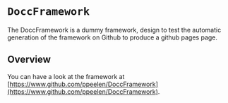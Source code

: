 # ``DoccFramework``

The DoccFramework is a dummy framework, design to test the automatic generation of the framework on Github to produce a github pages page.

## Overview

You can have a look at the framework at [https://www.github.com/ppeelen/DoccFramework](https://www.github.com/ppeelen/DoccFramework).

